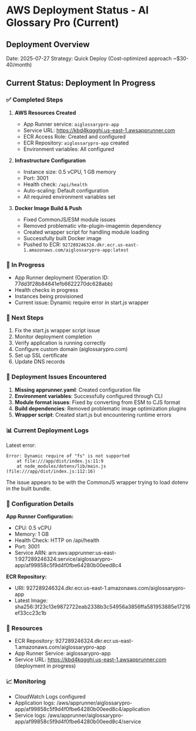 # AWS Deployment Status - AI Glossary Pro (Current)

## Deployment Overview
Date: 2025-07-27
Strategy: Quick Deploy (Cost-optimized approach ~$30-40/month)

## Current Status: Deployment In Progress

### ✅ Completed Steps

1. **AWS Resources Created**
   - App Runner service: `aiglossarypro-app`
   - Service URL: https://kbd4kqgghi.us-east-1.awsapprunner.com
   - ECR Access Role: Created and configured
   - ECR Repository: `aiglossarypro-app` created
   - Environment variables: All configured

2. **Infrastructure Configuration**
   - Instance size: 0.5 vCPU, 1 GB memory
   - Port: 3001
   - Health check: `/api/health`
   - Auto-scaling: Default configuration
   - All required environment variables set

3. **Docker Image Build & Push**
   - Fixed CommonJS/ESM module issues
   - Removed problematic vite-plugin-imagemin dependency
   - Created wrapper script for handling module loading
   - Successfully built Docker image
   - Pushed to ECR: `927289246324.dkr.ecr.us-east-1.amazonaws.com/aiglossarypro-app:latest`

### 🔄 In Progress

- App Runner deployment (Operation ID: 77dd3f28b84641efb6622270dc628abb)
- Health checks in progress
- Instances being provisioned
- Current issue: Dynamic require error in start.js wrapper

### 📝 Next Steps

1. Fix the start.js wrapper script issue
2. Monitor deployment completion
3. Verify application is running correctly
4. Configure custom domain (aiglossarypro.com)
5. Set up SSL certificate
6. Update DNS records

### 🚧 Deployment Issues Encountered

1. **Missing apprunner.yaml**: Created configuration file
2. **Environment variables**: Successfully configured through CLI
3. **Module format issues**: Fixed by converting from ESM to CJS format
4. **Build dependencies**: Removed problematic image optimization plugins
5. **Wrapper script**: Created start.js but encountering runtime errors

### 📊 Current Deployment Logs

Latest error:
```
Error: Dynamic require of "fs" is not supported
    at file:///app/dist/index.js:11:9
    at node_modules/dotenv/lib/main.js (file:///app/dist/index.js:112:16)
```

The issue appears to be with the CommonJS wrapper trying to load dotenv in the built bundle.

### 🔧 Configuration Details

**App Runner Configuration:**
- CPU: 0.5 vCPU
- Memory: 1 GB
- Health Check: HTTP on /api/health
- Port: 3001
- Service ARN: arn:aws:apprunner:us-east-1:927289246324:service/aiglossarypro-app/af99858c5f9d4f0fbe64280b00eed8c4

**ECR Repository:**
- URI: 927289246324.dkr.ecr.us-east-1.amazonaws.com/aiglossarypro-app
- Latest Image: sha256:3f23c13e9872722eab2338b3c54956a3856ffa581953885e17216ef33cc23c1b

### 🔗 Resources
- ECR Repository: 927289246324.dkr.ecr.us-east-1.amazonaws.com/aiglossarypro-app
- App Runner Service: aiglossarypro-app
- Service URL: https://kbd4kqgghi.us-east-1.awsapprunner.com (deployment in progress)

### 📈 Monitoring
- CloudWatch Logs configured
- Application logs: /aws/apprunner/aiglossarypro-app/af99858c5f9d4f0fbe64280b00eed8c4/application
- Service logs: /aws/apprunner/aiglossarypro-app/af99858c5f9d4f0fbe64280b00eed8c4/service